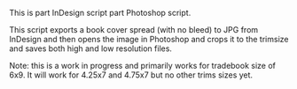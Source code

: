 This is part InDesign script part Photoshop script. 

This script exports a book cover spread (with no bleed) to JPG from InDesign and then opens the image in Photoshop and crops it to the trimsize and saves both high and low resolution files.

Note: this is a work in progress and primarily works for tradebook size of 6x9. It will work for 4.25x7 and 4.75x7 but no other trims sizes yet.
